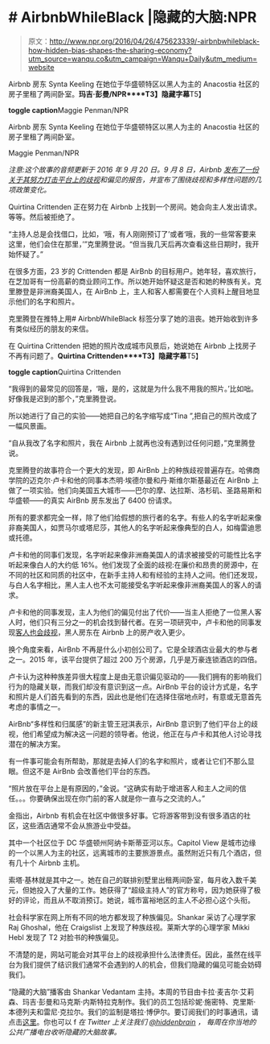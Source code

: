 # # AirbnbWhileBlack |隐藏的大脑:NPR

> 原文：<http://www.npr.org/2016/04/26/475623339/-airbnbwhileblack-how-hidden-bias-shapes-the-sharing-economy?utm_source=wanqu.co&utm_campaign=Wanqu+Daily&utm_medium=website>

Airbnb 房东 Synta Keeling 在她位于华盛顿特区以黑人为主的 Anacostia 社区的房子里租了两间卧室。**玛吉·彭曼/NPR****T3】隐藏字幕**T5】

****toggle caption****Maggie Penman/NPR

Airbnb 房东 Synta Keeling 在她位于华盛顿特区以黑人为主的 Anacostia 社区的房子里租了两间卧室。

Maggie Penman/NPR

*注意:这个故事的音频更新于 2016 年 9 月 20 日。9 月 8 日，Airbnb [发布了一份关于其努力打击平台上的歧视](http://blog.airbnb.com/wp-content/uploads/2016/09/REPORT_Airbnbs-Work-to-Fight-Discrimination-and-Build-Inclusion.pdf)和偏见的报告，并宣布了围绕歧视和多样性问题的几项政策变化。*

Quirtina Crittenden 正在努力在 Airbnb 上找到一个房间。她会向主人发出请求。等等。然后被拒绝了。

“主持人总是会找借口，比如，‘哦，有人刚刚预订了’或者‘哦，我的一些常客要来这里，他们会住在那里，’”克里腾登说。“但当我几天后再次查看这些日期时，我开始怀疑了。”

在很多方面，23 岁的 Crittenden 都是 AirBnb 的目标用户。她年轻，喜欢旅行，在芝加哥有一份高薪的商业顾问工作。所以她开始怀疑这是否和她的种族有关。克里滕登是非洲裔美国人，在 AirBnb 上，主人和客人都需要在个人资料上醒目地显示他们的名字和照片。

克里腾登在推特上用# AirbnbWhileBlack 标签分享了她的沮丧。她开始收到许多有类似经历的朋友的来信。

在 Quirtina Crittenden 把她的照片改成城市风景后，她说她在 Airbnb 上找房子不再有问题了。**Quirtina Crittenden****T3】隐藏字幕**T5】

****toggle caption****Quirtina Crittenden

“我得到的最常见的回答是，‘哦，是的，这就是为什么我不用我的照片。’比如咄。好像我是迟到的那个，”克里腾登说。

所以她进行了自己的实验——她把自己的名字缩写成“Tina ”,把自己的照片改成了一幅风景画。

“自从我改了名字和照片，我在 Airbnb 上就再也没有遇到过任何问题，”克里腾登说。

克里腾登的故事符合一个更大的发现，即 AirBnb 上的种族歧视普遍存在。哈佛商学院的迈克尔·卢卡和他的同事本杰明·埃德尔曼和丹·斯维尔斯基最近在 AirBnb 上做了一项实验。他们向美国五大城市——巴尔的摩、达拉斯、洛杉矶、圣路易斯和华盛顿——的真实 AirBnb 房东发出了 6400 份请求。

所有的要求都完全一样，除了他们给假想的旅行者的名字。有些人的名字听起来像非裔美国人，如贾马尔或塔尼莎，其他人的名字听起来像典型的白人，如梅雷迪思或托德。

卢卡和他的同事们发现，名字听起来像非洲裔美国人的请求被接受的可能性比名字听起来像白人的大约低 16%。他们发现了全面的歧视:在廉价和昂贵的房源中，在不同的社区和同质的社区中，在新手主持人和有经验的主持人之间。他们还发现，与白人名字相比，黑人主人也不太可能接受名字听起来像非洲裔美国人的客人的请求。

卢卡和他的同事发现，主人为他们的偏见付出了代价——当主人拒绝了一位黑人客人时，他们只有三分之一的机会找到替代者。在另一项研究中，卢卡和他的同事发现[客人也会歧视](http://hbswk.hbs.edu/item/uncovering-racial-discrimination-in-the-sharing-economy)，黑人房东在 Airbnb 上的房产收入更少。

换个角度来看，AirBnb 不再是什么小初创公司了。它是全球酒店业最大的参与者之一。2015 年，该平台提供了超过 200 万个房源，几乎是万豪连锁酒店的四倍。

卢卡认为这种种族差异很大程度上是由无意识偏见驱动的——我们拥有的影响我们行为的隐藏关联，而我们却没有意识到这一点。AirBnb 平台的设计方式是，名字和照片是人们首先看到的东西，因此也是他们在选择住宿地点时，有意或无意首先考虑的事情之一。

AirBnb“多样性和归属感”的新主管王冠淇表示，AirBnb 意识到了他们平台上的歧视，他们希望成为解决这一问题的领导者。他说，他正在与卢卡和其他人讨论寻找潜在的解决方案。

有一件事可能会有所帮助，那就是去掉人们的名字和照片，或者让它们不那么显眼。但这不是 AirBnb 会改善他们平台的东西。

“照片放在平台上是有原因的，”金说。“这确实有助于增进客人和主人之间的信任。。。你要确保出现在你门前的客人就是你一直与之交流的人。”

金指出，Airbnb 有机会在社区中做很多好事。它将游客带到没有很多酒店的社区，这些酒店通常不会从旅游业中受益。

其中一个社区位于 DC 华盛顿州阿纳卡斯蒂亚河以东。Capitol View 是城市边缘的一个以黑人为主的社区，远离城市的主要旅游景点。虽然附近只有几个酒店，但有几十个 Airbnb 主机。

索塔·基林就是其中之一。她在自己的联排别墅里出租两间卧室，每月收入数千美元，但她投入了大量的工作。她获得了“超级主持人”的官方称号，因为她获得了极好的评论，而且从不取消预订。她说，城市富裕地区的主人不必担心这个头衔。

社会科学家在网上所有不同的地方都发现了种族偏见。Shankar 采访了心理学家 Raj Ghoshal，他在 Craigslist 上发现了种族歧视。莱斯大学的心理学家 Mikki Hebl 发现了 T2 对脸书的种族偏见。

不清楚的是，网站可能会对其平台上的歧视承担什么法律责任。因此，虽然在线平台为我们提供了结识我们通常不会遇到的人的机会，但我们隐藏的偏见可能会妨碍我们。

“隐藏的大脑”播客由 Shankar Vedantam 主持。本周的节目由卡拉·麦吉尔·艾莉森、玛吉·彭曼和马克斯·内斯特拉克制作。我们的员工包括珍妮·施密特、克里斯·本德列夫和雷尼·克拉尔。我们的监制是塔拉·博伊尔。要订阅我们的时事通讯，请点击[这里](http://www.npr.org/newsletter/hidden-brain)。你也可以 f *在 Twitter 上关注我们* **[@hiddenbrain](https://twitter.com/HiddenBrain) ，* *每周在你当地的公共广播电台收听隐藏的大脑故事。**